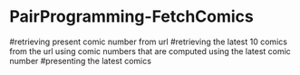 # PairProgramming-FetchComics
#retrieving present comic number from url
#retrieving the latest 10 comics from the url using comic numbers that are computed using the latest comic number
#presenting the latest comics
